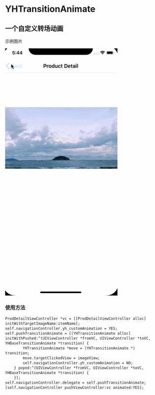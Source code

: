 # YHTransitionAnimate
## 一个自定义转场动画

示例图片

![](https://github.com/DejaVu93/YHTransitionAnimate/blob/master/Untitled.gif?raw=true)
### 使用方法

```
ProdDetailViewController *vc = [[ProdDetailViewController alloc] initWithTargetImageName:itemName];
self.navigationController.yh_customAnimation = YES;
self.pushTransitionAnimate = [[YHTransitionAnimate alloc] initWithPushed:^(UIViewController *fromVC, UIViewController *toVC, YHBaseTransitionAnimate *transition) {
        YHTransitionAnimate *move = (YHTransitionAnimate *) transition;
        move.targetClickedView = imageView;
        self.navigationController.yh_customAnimation = NO;
    } poped:^(UIViewController *fromVC, UIViewController *toVC, YHBaseTransitionAnimate *transition) {
    }];
self.navigationController.delegate = self.pushTransitionAnimate;
[self.navigationController pushViewController:vc animated:YES];
```
